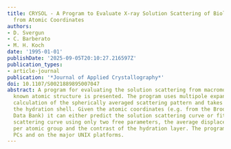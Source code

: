 ```yaml
---
title: CRYSOL - A Program to Evaluate X-ray Solution Scattering of Biological Macromolecules
  from Atomic Coordinates
authors:
- D. Svergun
- C. Barberato
- M. H. Koch
date: '1995-01-01'
publishDate: '2025-09-05T20:10:27.216597Z'
publication_types:
- article-journal
publication: '*Journal of Applied Crystallography*'
doi: 10.1107/S0021889895007047
abstract: A program for evaluating the solution scattering from macromolecules with
  known atomic structure is presented. The program uses multipole expansion for fast
  calculation of the spherically averaged scattering pattern and takes into account
  the hydration shell. Given the atomic coordinates (e.g. from the Brookhaven Protein
  Data Bank) it can either predict the solution scattering curve or fit the experimental
  scattering curve using only two free parameters, the average displaced solvent volume
  per atomic group and the contrast of the hydration layer. The program runs on IBM
  PCs and on the major UNIX platforms.
---
```

